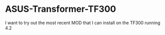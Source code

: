 ASUS-Transformer-TF300
======================

I want to try out the most recent MOD that I can install on the TF300 running 4.2
